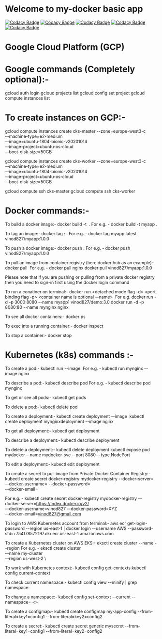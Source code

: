 # Welcome to my-docker basic app

[![Codacy Badge](https://api.codacy.com/project/badge/Grade/daaac45760f243909d499bf63769be65)](https://app.codacy.com/gh/vinod827/my-docker?utm_source=github.com&utm_medium=referral&utm_content=vinod827/my-docker&utm_campaign=Badge_Grade_Settings)
[![Codacy Badge](https://api.codacy.com/project/badge/Grade/daaac45760f243909d499bf63769be65)](https://app.codacy.com/gh/vinod827/my-docker?utm_source=github.com&utm_medium=referral&utm_content=vinod827/my-docker&utm_campaign=Badge_Grade_Settings)
[![Codacy Badge](https://api.codacy.com/project/badge/Grade/daaac45760f243909d499bf63769be65)](https://app.codacy.com/gh/vinod827/my-docker?utm_source=github.com&utm_medium=referral&utm_content=vinod827/my-docker&utm_campaign=Badge_Grade_Settings)
[![Codacy Badge](https://api.codacy.com/project/badge/Grade/daaac45760f243909d499bf63769be65)](https://app.codacy.com/gh/vinod827/my-docker?utm_source=github.com&utm_medium=referral&utm_content=vinod827/my-docker&utm_campaign=Badge_Grade_Settings)
[![Codacy Badge](https://api.codacy.com/project/badge/Grade/daaac45760f243909d499bf63769be65)](https://app.codacy.com/gh/vinod827/my-docker?utm_source=github.com&utm_medium=referral&utm_content=vinod827/my-docker&utm_campaign=Badge_Grade_Settings)

# Google Cloud Platform (GCP)

# Google commands (Completely optional):-
gcloud auth login
gcloud projects list
gcloud config set project <projectid>
gcloud compute instances list

# To create instances on GCP:-
gcloud compute instances create cks-master --zone=europe-west3-c \
--machine-type=e2-medium \
--image=ubuntu-1804-bionic-v20201014 \
--image-project=ubuntu-os-cloud \
--boot-disk-size=50GB

gcloud compute instances create cks-worker --zone=europe-west3-c \
--machine-type=e2-medium \
--image=ubuntu-1804-bionic-v20201014 \
--image-project=ubuntu-os-cloud \
--boot-disk-size=50GB

gcloud compute ssh cks-master
gcloud compute ssh cks-worker


# Docker commands:-

To build a docker image:-
docker build -t <image name> .
For e.g. - docker build -t myapp .

To tag an image:-
docker tag <existing image name>:<tag id> <new image name>:<tag id> 
For e.g. - docker tag myapp:latest vinod827/myapp:1.0.0
  
To push a docker image:-
docker push <image name>:<tag id>
For e.g. - docker push vinod827/myapp:1.0.0
  
To pull an image from container registry (here docker hub as an example):-
docker pull <image name>
For e.g. - docker pull nginx
           docker pull vinod827/myapp:1.0.0

Please note that if you are pushing or pulling from a private docker registry then you need to sign-in first using the docker login command

To run a conatiner on terminal:-
docker run <detached mode flag -d> <port binding flag -p> <container name is optional --name> <container name> <image>
For e.g. docker run -d -p 3000:8080  --name myapp1 vinod827/demo:3.0
         docker run -d -p 8080:80 --name mynginx nginx

To see all docker containers:-
docker ps

To exec into a running container:-
docker inspect <container id>

To stop a container:-
docker stop <container id>
  
  
  
# Kubernetes (k8s) commands :-


To create a pod:-
kubectl run <pod name> --image <image name>
For e.g. - kubectl run mynginx --image nginx

To describe a pod:-
kubectl describe pod <pod name>
For e.g. - kubectl describe pod mynginx
  
To get or see all pods:-
kubectl get pods

To delete a pod:-
kubectl delete pod <pod name>

To create a deployment:-
kubectl create deployment <deployment name> --image <image name>
kubectl create deployment mynginxdeployment --image nginx
  
To get all deployment:-
kubectl get deployment

To describe a deployment:-
kubectl describe deployment <mynginxdeployment>

To delete a deployment:-
kubectl delete deployment <deployment name>
kubectl expose pod mydocker --name mydocker-svc --port 8080 --type NodePort

To edit a deployment:-
kubectl edit deployment <deployment name>
  
To create a secret to pull image from Private Docker Container Registry:-
kubectl create secret docker-registry mydocker-registry --docker-server=<host name> \
        --docker-username=<docker username> --docker-password=<docker account password> \
        --docker-email=<email address>

For e.g. - kubectl create secret docker-registry mydocker-registry --docker-server=https://index.docker.io/v2/ \
        --docker-username=vinod827 --docker-password=XYZ \
        --docker-email=vinod827@gmail.com

To login to AWS Kubernetes account from terminal:-
aws ecr get-login-password --region us-east-1 | docker login --username AWS --password-stdin 754178572197.dkr.ecr.us-east-1.amazonaws.com

To create a Kubernetes cluster on AWS EKS:-
eksctl create cluster --name <name of cluster> --region <region name>
For e.g. - 
eksctl create cluster \
--name my-cluster \
--region us-west-2 \


To work with Kubernetes context:-
kubectl config get-contexts
kubectl config current-context

To check current namespace:-
kubectl config view --minify | grep namespace:

To change a namespace:-
kubectl config set-context --current --namespace= <>

To create a configmap:-
kubectl create configmap my-app-config --from-literal=key1=config1 --from-literal=key2=config2

To create a secret:-
kubectl create secret generic mysecret --from-literal=key1=config1 --from-literal=key2=config2

